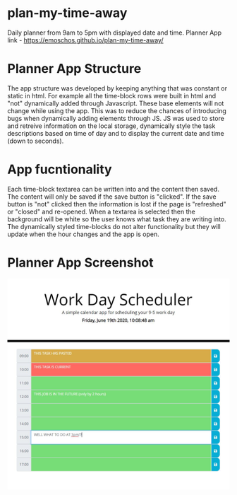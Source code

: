 # plan-my-time-away
Daily planner from 9am to 5pm with displayed date and time.
Planner App link - https://emoschos.github.io/plan-my-time-away/

# Planner App Structure
The app structure was developed by keeping anything that was constant or static in html.
For example all the time-block rows were built in html and "not" dynamically added through Javascript.  These base elements will not change while using the app. This was to reduce the chances of introducing bugs when dynamically adding elements through JS.
JS was used to store and retreive information on the local storage, dynamically style the task descriptions based on time of day and to display the current date and time (down to seconds).

# App fucntionality
Each time-block textarea can be written into and the content then saved. The content will only be saved if the save button is "clicked".  If the save button is "not" clicked then the information is lost if the page is "refreshed" or "closed" and re-opened. 
When a textarea is selected then the background will be white so the user knows what task they are writing into. 
The dynamically styled time-blocks do not alter functionality but they will update when the hour changes and the app is open.

# Planner App Screenshot

![Planner App](./assets/planner-app-screenshot1.JPG)
